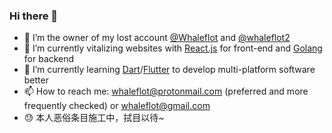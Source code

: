 ### Hi there 👋

- 🐳 I’m the owner of my lost account [@Whaleflot](https://github.com/Whaleflot) and [@whaleflot2](https://github.com/whaleflot2)
- 🔭 I’m currently vitalizing websites with [React.js](https://github.com/facebook/react) for front-end and [Golang](https://github.com/golang) for backend
- 🌱 I’m currently learning [Dart](https://github.com/dart-lang)/[Flutter](https://github.com/flutter) to develop multi-platform software better
- 📫 How to reach me: whaleflot@protonmail.com (preferred and more frequently checked) or whaleflot@gmail.com
- 😓 本人恶俗条目施工中，拭目以待~
